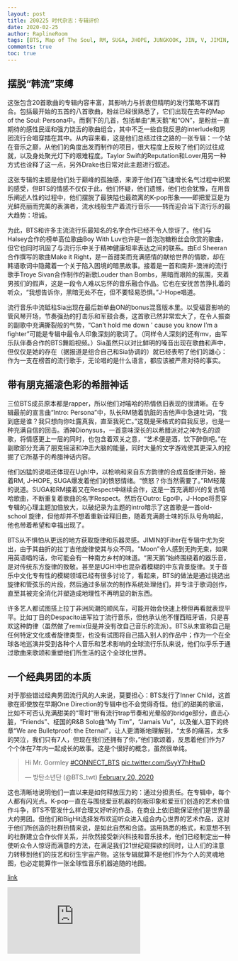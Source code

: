 ```yaml
---
layout: post
title: 200225 时代杂志：专辑评价
date: 2020-02-25
author: RaplineRoom
tags: [BTS, Map of The Soul, RM, SUGA, JHOPE, JUNGKOOK, JIN, V, JIMIN, 金南俊, 闵玧其, 郑号锡, 金硕珍, 朴智旻, 金泰亨, 田柾国, 7, Album Review, TIME, 时代]
comments: true
toc: true
---
```


## 摆脱“韩流”束缚

这张包含20首歌曲的专辑内容丰富，其影响力与折衷但精明的发行策略不谋而合。包括最开始的五首的八首歌曲，粉丝已经很熟悉了，它们出现在去年的Map of the Soul: Persona中。而剩下的几首，包括单曲“黑天鹅”和“ON”，是粉丝一直期待的感性民谣和强力饶舌的歌曲组合，其中不乏一些自我反思的interlude和男团流行合唱穿插在其中。从内容来看，这是他们总结过往之路的一张专辑：一个站在音乐之巅，从他们的角度出发而制作的项目，很大程度上反映了他们的过往成就，以及身处聚光灯下的艰难程度。Taylor Swift的Reputation和Lover用另一种方式也诠释了这一点，另外Drake也日常对此主题进行叙述。

这张专辑的主题是他们处于巅峰的孤独感，来源于他们在飞速增长名气过程中积累的感受，但BTS的情感不仅仅于此，他们怀疑，他们遗憾，他们也会犹豫，在用音乐阐述人性的过程中，他们摆脱了最狭隘也最疏离的K-pop形象——即把爱豆是为光鲜亮丽而完美的表演者，流水线般生产着流行音乐——转而迎合当下流行乐的最大趋势：坦诚。

为此，BTS和许多主流流行乐最知名的名字合作已经不令人惊讶了。他们与Halsey合作的榜单高位歌曲Boy With Luv也许是一首泡泡糖粉丝会欣赏的歌曲，但它也同时巩固了与流行乐中关于精神健康坦率表达之间的联系。由Ed Sheeran合作撰写的歌曲Make it Right，是一首甜美而充满感情的献给世界的情歌，却在韩语歌词中隐藏着一个关于陷入困境的暗黑故事。接着是一首和南非-澳洲的流行歌手Troye Sivan合作制作的新歌Louder than Bombs，黑暗而艰险的氛围，夹着男孩们的假声，这是一段令人难以忘怀的音乐融合作品。它也在安抚苦苦挣扎着的听众，“我想告诉你，黑暗无处不在，但不要轻易恐惧。”J-Hope唱道。

流行音乐中流砥柱Sia出现在最后新单曲ON的bonus混音版本里。以受福音影响的管风琴开场，节奏强劲的打击乐和军鼓合奏，这首歌已然非常宏大了，在令人振奋的副歌中充满撕裂般的气势，“Can’t hold me down ' cause you know I’m a fighter”可能是专辑中最令人印象深刻的歌词了。（同样令人深刻的还有mv，由军乐队伴奏合作的BTS舞蹈视频。）Sia虽然只以对比鲜明的嗓音出现在歌曲和声中，但仅仅是她的存在（据报道是组合自己和Sia协调的）就已经表明了他们的雄心：作为一支在榜首的流行歌手，无论唱的是什么语言，都应该被严肃对待的事实。

## 带有朋克摇滚色彩的希腊神话

三位BTS成员原本都是rapper，所以他们对嘻哈的热情依旧表现的很清晰。在专辑最前的宣言曲“Intro: Persona”中，队长RM随着肮脏的吉他声中急速吐词，“我到底是谁？我只想向你吐露真我，直至我死亡。”这既是荣格式的自我反思，也是一种充满自信的回击。酒神Dionysus，一首意味深长的以希腊派对之神为名的颂歌，将情感更上一层的同时，也包含着双关之意，“艺术便是酒，饮下醉倒吧。”在副歌部分充满了朋克摇滚和冲击大脑的能量，同时大量的文字游戏使其更深入的挖掘了它所基于的希腊神话内容。

他们凶猛的说唱还体现在Ugh!中，以枪响和来自东方韵律的合成音旋律开始，接着RM, J-HOPE, SUGA爆发着他们的愤怒情绪。“愤怒？你当然需要了。”RM轻蔑的说道。SUGA和RM接着又在Respect中继续合作，这是一首充满即兴的复古嘻哈歌曲，不断重复着歌曲的名字Respect。然后在Outro: Ego中，J-Hope将贯穿专辑的心理主题加倍放大，以破纪录为主题的intro暗示了这首歌是一首old-school 旋律，但他却并不想着重新诠释旧曲，随着充满爵士味的乐队号角响起，他也带着希望和幸福出现了。

BTS从不惧怕从更远的地方获取旋律和乐器灵感。JIMIN的Filter在专辑中尤为突出，由于其曲折的拉丁吉他旋律使其与众不同。“Moon”令人感到无拘无束，如果用英语唱的话，你可能会有一种南方乡村的味道。“黑天鹅”始终围绕着的器乐音，是对传统东方旋律的致敬。甚至是UGH!中也混杂着模糊的中东背景旋律。关于音乐中文化专有性的模糊领域已经有很多讨论了，看起来，BTS的做法是通过挑选出旋律和管弦乐的片段，然后通过多层次的制作系统处理他们，并专注于歌词创作，直至其被完全消化并塑造成地理性不再明显的新东西。

许多艺人都试图搭上拉丁非洲风潮的顺风车，可能开始会快速上榜但再看就表现平平。比如丁日的Despacito进军拉丁流行音乐，但他承认他不懂西班牙语，只是喜欢这种韵律（虽然做了remix但是并没有改自己音乐的流派）。BTS从未宣称自己是任何特定文化或者旋律类型，也没有试图将自己插入别人的作品中；作为一个在全球各地巡演并受到各种个人音乐和艺术影响的全球流行乐队来说，他们似乎乐于通过歌曲来歌颂和重塑他们所生活的这个全球化世界。

## 一个经典男团的本质

对于那些错过经典男团流行风的人来说，莫要担心：BTS发行了Inner Child，这首歌在即使放在早期One Direction的专辑中也不会觉得奇怪。他们的甜美的歌谣，比如不可否认充满甜美的“零时”带有流行trap节奏和光晕般的bridge部分，直击心脏，“Friends”、柾国的R&B Solo曲“My Tim”，“Jamais Vu”，以及催人泪下的终章“We are Bulletproof: the Eternal”，让人更清晰地理解到，“太多的痛苦，太多的哭泣，我们只有7人，但现在我们还拥有了你，”他们歌颂着，反思着他们作为7个个体在7年内一起成长的故事。这是个很好的概念，虽然很单纯。

<blockquote class="twitter-tweet"><p lang="en" dir="ltr">Hi Mr. Gormley <a href="https://twitter.com/hashtag/CONNECT_BTS?src=hash&amp;ref_src=twsrc%5Etfw">#CONNECT_BTS</a> <a href="https://t.co/5vyY7hHtwD">pic.twitter.com/5vyY7hHtwD</a></p>&mdash; 방탄소년단 (@BTS_twt) <a href="https://twitter.com/BTS_twt/status/1230626716428587008?ref_src=twsrc%5Etfw">February 20, 2020</a></blockquote> <script async src="https://platform.twitter.com/widgets.js" charset="utf-8"></script>

这也清晰地说明他们一直以来是如何释放压力的：通过分担责任。在专辑中，每个人都有闪光点。K-pop一直在与围绕爱豆机器的刻板印象和爱豆们创造的艺术价值作斗争，BTS不管发什么样合理又好听的作品，在商业上依旧能保证他们是世界最大的男团。但他们和BigHit选择发布欢迎听众进入组合内心世界的艺术作品，这对于他们所创造的社群热情来说，是如此自然和合适。运用熟悉的格式，和意想不到的社群建立合作伙伴关系，并欣然接受新兴科技和音乐技术，他们已经制定出一种使听众令人惊讶而满意的方法，在满足我们21世纪窥探欲的同时，让人们的注意力转移到他们的技艺和衍生宇宙产物。这张专辑就算不是他们作为个人的灵魂地图，也必定能算作一张全球性音乐机器追随的地图。

[link](https://time.com/5788922/bts-map-of-the-soul-7-review/?utm_source=twitter&amp;utm_medium=social&amp;utm_campaign=editorial&amp;utm_term=entertainment_music&amp;linkId=83012685) 

<div class="video-container"><iframe src='https://players.brightcove.net/293884104/gh5LeNtQaQ_default/index.html?videoId=6026484343001' allowfullscreen frameborder=0></iframe></div>

